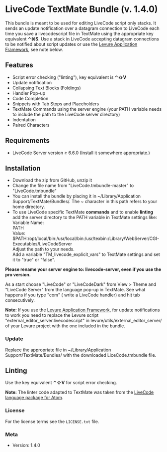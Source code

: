 # LiveCode TextMate Bundle (v. 1.4.0)

This bundle is meant to be used for editing LiveCode script only stacks. It sends an update
notification over a datagram connection to LiveCode each time you save a livecodescript file
in TextMate using the appropriate key equivalent **⌃⌘S**. Use a stack in LiveCode accepting
datagram connections to be notified about script updates or use the [Levure Application Framework](https://github.com/trevordevore/levure), 
see note below.

## Features

-   Script error checking ("linting"), key equivalent is **⌃⇧V**
-   Update notification
-   Collapsing Text Blocks (Foldings)
-   Handler Pop-up
-   Code Completion
-   Snippets with Tab Stops and Placeholders
-   TextMate Commands using the server engine (your PATH variable needs to include
    		the path to the LiveCode server directory)
-   Indentation
-   Paired Characters

## Requirements

-   LiveCode Server version ≥ 6.6.0 (Install it somewhere appropriate.)

## Installation

-   Download the zip from GitHub, unzip it
-   Change the file name from "LiveCode.tmbundle-master" to "LiveCode.tmbundle"
-   You can install the bundle by placing it in ~/Library/Application Support/TextMate/Bundles/.
    The ~ character in this path refers to your home directory.
-   To use LiveCode specific TextMate **commands** and to enable **linting** add the
    	server directory to the PATH variable in TextMate settings like:  
      Variable Name:  
      PATH  
      Value:  
      $PATH:/opt/local/bin:/usr/local/bin:/usr/texbin:/Library/WebServer/CGI-Executables/LiveCodeServer  
    	Adjust the path to your needs.  
    Add a variable "TM\_livecode\_explicit\_vars" to TextMate settings and set it to "true" or "false".


**Please rename your server engine to: livecode-server, even if you use the pro version.**

As a start choose "LiveCode" or "LiveCodeDark" from View > Theme and "LiveCode Server" from the language pop-up in TextMate.
See what happens if you type "com" ( write a LiveCode handler) and hit tab consecutively.

**Note:** If you use the [Levure Application Framework](https://github.com/trevordevore/levure), for update notifications to work you need
to replace the Levure script "external_editor_server.livecodescript" in levure/utils/external_editor_server/
of your  Levure project with the one included in the bundle.

### Update

Replace the appropriate file in ~/Library/Application Support/TextMate/Bundles/
with the downloaded LiceCode.tmbundle file.

## Linting

Use the key equivalent **⌃⇧V** for script error checking.

**Note:** The linter code adapted to TextMate was taken from the [LiveCode language package for Atom](https://github.com/peter-b/atom-language-livecode).

### License

For the license terms see the `LICENSE.txt` file.

### Meta

-   Version: 1.4.0  

